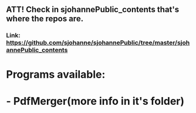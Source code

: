 ## ATT!    Check in sjohannePublic_contents that's where the repos are.
### Link: https://github.com/sjohanne/sjohannePublic/tree/master/sjohannePublic_contents
### 
# Programs available:
#         - PdfMerger(more info in it's folder)
